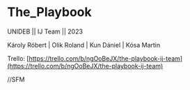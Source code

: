 # The_Playbook
UNIDEB || IJ Team || 2023


Károly Róbert | Olik Roland | Kun Dániel | Kósa Martin

Trello: [https://trello.com/b/ngOoBeJX/the-playbook-ij-team](https://trello.com/b/ngOoBeJX/the-playbook-ij-team)

//SFM
